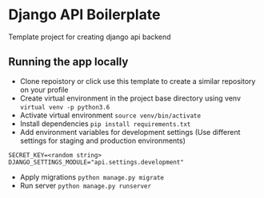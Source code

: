 # Django API Boilerplate


Template project for creating django api backend


## Running the app locally

- Clone repoistory or click use this template to create a similar repository on your profile
- Create virtual environment in the project base directory using venv `virtual venv -p python3.6`
- Activate virtual environment `source venv/bin/activate`
- Install dependencies `pip install requirements.txt`
- Add environment variables for development settings (Use different settings for staging and production environments)
```
SECRET_KEY=<random string>
DJANGO_SETTINGS_MODULE="api.settings.development"
```
- Apply migrations `python manage.py migrate`
- Run server `python manage.py runserver`
